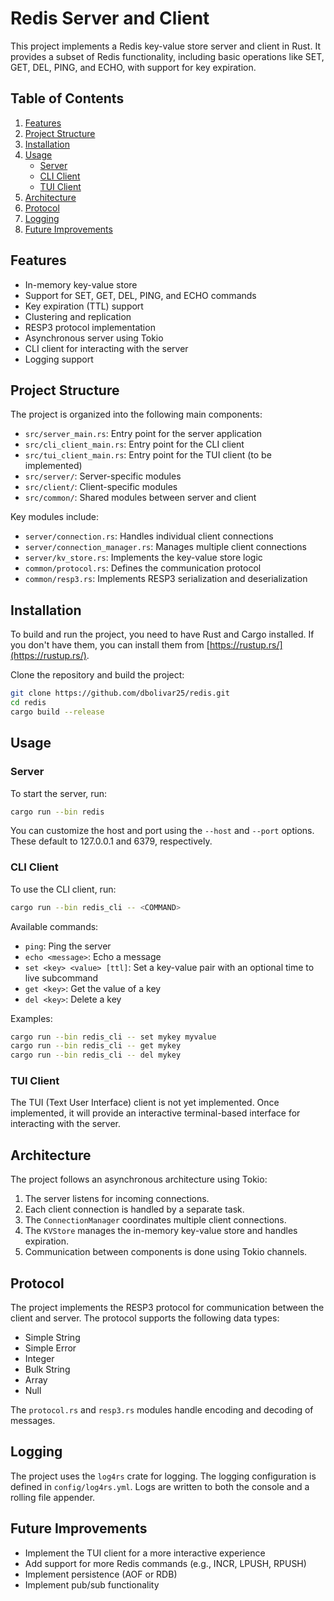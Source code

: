 # Redis Server and Client

This project implements a Redis key-value store server and client in Rust. It provides a subset of Redis functionality, including basic operations like SET, GET, DEL, PING, and ECHO, with support for key expiration.

## Table of Contents

1. [Features](#features)
2. [Project Structure](#project-structure)
3. [Installation](#installation)
4. [Usage](#usage)
   - [Server](#server)
   - [CLI Client](#cli-client)
   - [TUI Client](#tui-client)
5. [Architecture](#architecture)
6. [Protocol](#protocol)
7. [Logging](#logging)
8. [Future Improvements](#future-improvements)

## Features

- In-memory key-value store
- Support for SET, GET, DEL, PING, and ECHO commands
- Key expiration (TTL) support
- Clustering and replication
- RESP3 protocol implementation
- Asynchronous server using Tokio
- CLI client for interacting with the server
- Logging support

## Project Structure

The project is organized into the following main components:

- `src/server_main.rs`: Entry point for the server application
- `src/cli_client_main.rs`: Entry point for the CLI client
- `src/tui_client_main.rs`: Entry point for the TUI client (to be implemented)
- `src/server/`: Server-specific modules
- `src/client/`: Client-specific modules
- `src/common/`: Shared modules between server and client

Key modules include:

- `server/connection.rs`: Handles individual client connections
- `server/connection_manager.rs`: Manages multiple client connections
- `server/kv_store.rs`: Implements the key-value store logic
- `common/protocol.rs`: Defines the communication protocol
- `common/resp3.rs`: Implements RESP3 serialization and deserialization

## Installation

To build and run the project, you need to have Rust and Cargo installed. If you don't have them, you can install them from [https://rustup.rs/](https://rustup.rs/).

Clone the repository and build the project:

```bash
git clone https://github.com/dbolivar25/redis.git
cd redis
cargo build --release
```

## Usage

### Server

To start the server, run:

```bash
cargo run --bin redis
```

You can customize the host and port using the `--host` and `--port` options. These default to 127.0.0.1 and 6379, respectively.

### CLI Client

To use the CLI client, run:

```bash
cargo run --bin redis_cli -- <COMMAND>
```

Available commands:

- `ping`: Ping the server
- `echo <message>`: Echo a message
- `set <key> <value> [ttl]`: Set a key-value pair with an optional time to live subcommand
- `get <key>`: Get the value of a key
- `del <key>`: Delete a key

Examples:

```bash
cargo run --bin redis_cli -- set mykey myvalue
cargo run --bin redis_cli -- get mykey
cargo run --bin redis_cli -- del mykey
```

### TUI Client

The TUI (Text User Interface) client is not yet implemented. Once implemented, it will provide an interactive terminal-based interface for interacting with the server.

## Architecture

The project follows an asynchronous architecture using Tokio:

1. The server listens for incoming connections.
2. Each client connection is handled by a separate task.
3. The `ConnectionManager` coordinates multiple client connections.
4. The `KVStore` manages the in-memory key-value store and handles expiration.
5. Communication between components is done using Tokio channels.

## Protocol

The project implements the RESP3 protocol for communication between the client and server. The protocol supports the following data types:

- Simple String
- Simple Error
- Integer
- Bulk String
- Array
- Null

The `protocol.rs` and `resp3.rs` modules handle encoding and decoding of messages.

## Logging

The project uses the `log4rs` crate for logging. The logging configuration is defined in `config/log4rs.yml`. Logs are written to both the console and a rolling file appender.

## Future Improvements

- Implement the TUI client for a more interactive experience
- Add support for more Redis commands (e.g., INCR, LPUSH, RPUSH)
- Implement persistence (AOF or RDB)
- Implement pub/sub functionality
